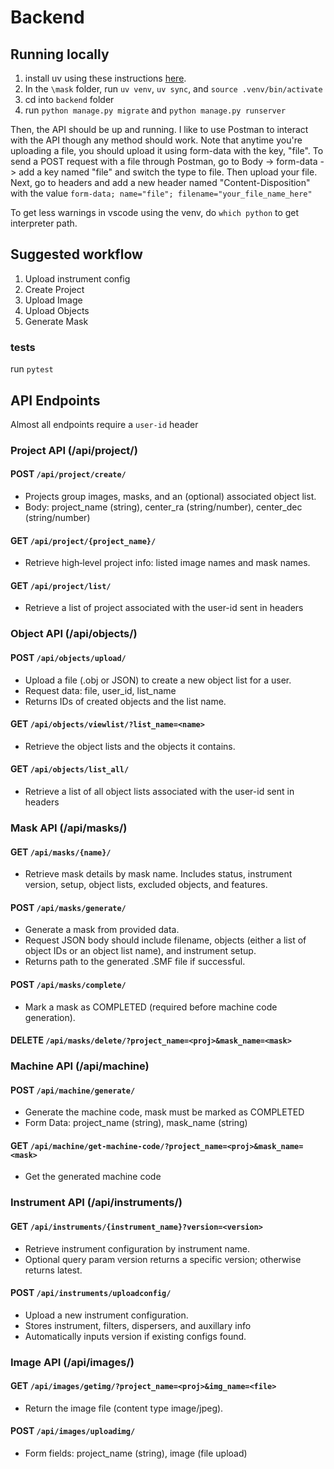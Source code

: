 # Backend

## Running locally
1. install uv using these instructions [here](https://docs.astral.sh/uv/).
2. In the `\mask` folder, run `uv venv`, `uv sync`, and `source .venv/bin/activate`
3. cd into `backend` folder
4. run `python manage.py migrate` and `python manage.py runserver`

Then, the API should be up and running. I like to use Postman to interact with the API though any method should work. Note that anytime you're uploading a file, you should upload it using form-data with the key, "file".
To send a POST request with a file through Postman, go to Body -> form-data -> add a key named "file" and switch the type to file.
Then upload your file. Next, go to headers and add a new header named "Content-Disposition" with the value `form-data; name="file"; filename="your_file_name_here"`

To get less warnings in vscode using the venv, do `which python` to get interpreter path.
## Suggested workflow
1. Upload instrument config
2. Create Project
3. Upload Image
4. Upload Objects
5. Generate Mask

### tests
run `pytest`

## API Endpoints
Almost all endpoints require a `user-id` header
### Project API (/api/project/)
#### POST `/api/project/create/`
- Projects group images, masks, and an (optional) associated object list. 
- Body: project_name (string), center_ra (string/number), center_dec (string/number)
#### GET `/api/project/{project_name}/`
- Retrieve high‑level project info: listed image names and mask names.
#### GET `/api/project/list/`
- Retrieve a list of project associated with the user-id sent in headers

### Object API (/api/objects/)
#### POST `/api/objects/upload/`
- Upload a file (.obj or JSON) to create a new object list for a user.
- Request data: file, user_id, list_name
- Returns IDs of created objects and the list name.

#### GET `/api/objects/viewlist/?list_name=<name>`
- Retrieve the object lists and the objects it contains.

#### GET `/api/objects/list_all/`
- Retrieve a list of all object lists associated with the user-id sent in headers

### Mask API (/api/masks/)
#### GET `/api/masks/{name}/`
- Retrieve mask details by mask name. Includes status, instrument version, setup, object lists, excluded objects, and features.

#### POST `/api/masks/generate/`
- Generate a mask from provided data.
- Request JSON body should include filename, objects (either a list of object IDs or an object list name), and instrument setup.
- Returns path to the generated .SMF file if successful.

#### POST `/api/masks/complete/`
- Mark a mask as COMPLETED (required before machine code generation).

#### DELETE `/api/masks/delete/?project_name=<proj>&mask_name=<mask>`

### Machine API (/api/machine)
#### POST `/api/machine/generate/`
- Generate the machine code, mask must be marked as COMPLETED
- Form Data: project_name (string), mask_name (string)
#### GET `/api/machine/get-machine-code/?project_name=<proj>&mask_name=<mask>`
- Get the generated machine code


### Instrument API (/api/instruments/)
#### GET `/api/instruments/{instrument_name}?version=<version>`
- Retrieve instrument configuration by instrument name.
- Optional query param version returns a specific version; otherwise returns latest.

#### POST `/api/instruments/uploadconfig/`
- Upload a new instrument configuration.
- Stores instrument, filters, dispersers, and auxillary info
- Automatically inputs version if existing configs found.

### Image API (/api/images/)
#### GET `/api/images/getimg/?project_name=<proj>&img_name=<file>`
- Return the image file (content type image/jpeg).
#### POST `/api/images/uploadimg/`
- Form fields: project_name (string), image (file upload)






